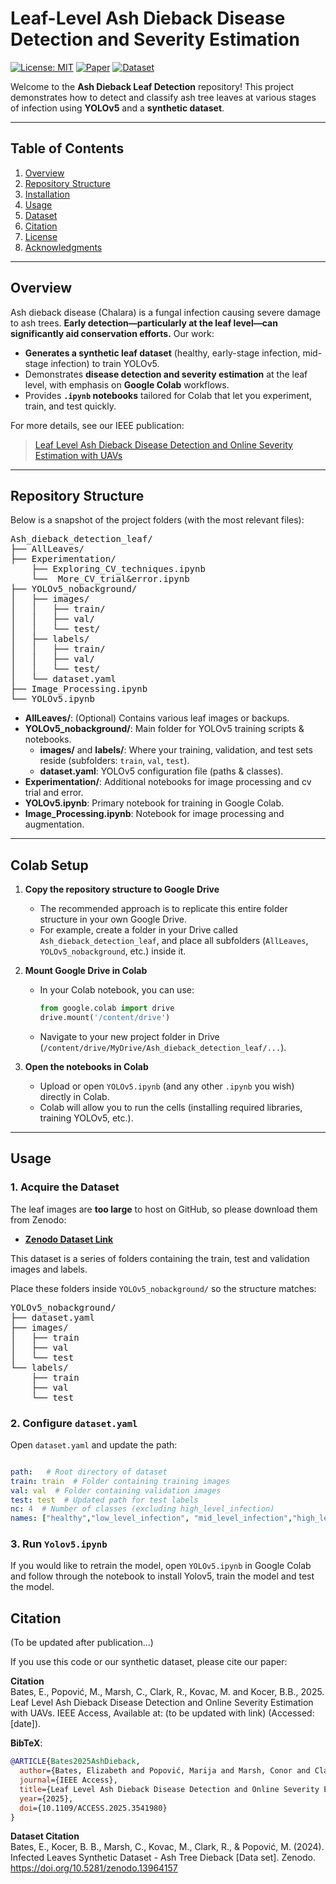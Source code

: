 # **Leaf-Level Ash Dieback Disease Detection and Severity Estimation**

[![License: MIT](https://img.shields.io/badge/License-MIT-yellow.svg)](#license)
[![Paper](https://img.shields.io/badge/IEEE-Paper-blue.svg)](https://ieeexplore.ieee.org/stamp/stamp.jsp?tp=&arnumber=10884769)
[![Dataset](https://img.shields.io/badge/Dataset-Zenodo-brightgreen.svg)](https://zenodo.org/records/13964157)

Welcome to the **Ash Dieback Leaf Detection** repository! This project demonstrates how to detect and classify ash tree leaves at various stages of infection using **YOLOv5** and a **synthetic dataset**.

---

## **Table of Contents**
1. [Overview](#overview)
2. [Repository Structure](#repository-structure)
3. [Installation](#installation)
4. [Usage](#usage)
5. [Dataset](#dataset)
6. [Citation](#citation)
7. [License](#license)
8. [Acknowledgments](#acknowledgments)

---

## **Overview**
Ash dieback disease (Chalara) is a fungal infection causing severe damage to ash trees. **Early detection—particularly at the leaf level—can significantly aid conservation efforts.** Our work:

- **Generates a synthetic leaf dataset** (healthy, early-stage infection, mid-stage infection) to train YOLOv5.
- Demonstrates **disease detection and severity estimation** at the leaf level, with emphasis on **Google Colab** workflows.
- Provides **`.ipynb` notebooks** tailored for Colab that let you experiment, train, and test quickly.

For more details, see our IEEE publication:  
> [Leaf Level Ash Dieback Disease Detection and Online Severity Estimation with UAVs](https://ieeexplore.ieee.org/stamp/stamp.jsp?tp=&arnumber=10884769)

---

## **Repository Structure**

Below is a snapshot of the project folders (with the most relevant files):

<pre>
Ash_dieback_detection_leaf/
├── AllLeaves/
├── Experimentation/
    ├── Exploring_CV_techniques.ipynb
    └──  More_CV_trial&error.ipynb
├── YOLOv5_nobackground/
│   ├── images/
│   │   ├── train/
│   │   ├── val/
│   │   └── test/
│   ├── labels/
│   │   ├── train/
│   │   ├── val/
│   │   └── test/
│   └── dataset.yaml
├── Image_Processing.ipynb
└── YOLOv5.ipynb
</pre>

- **AllLeaves/**: (Optional) Contains various leaf images or backups.  
- **YOLOv5_nobackground/**: Main folder for YOLOv5 training scripts & notebooks.  
  - **images/** and **labels/**: Where your training, validation, and test sets reside (subfolders: `train`, `val`, `test`).  
  - **dataset.yaml**: YOLOv5 configuration file (paths & classes).  
- **Experimentation/**: Additional notebooks for image processing and cv trial and error. 
- **YOLOv5.ipynb**: Primary notebook for training in Google Colab.  
- **Image_Processing.ipynb**: Notebook for image processing and augmentation.

---

## **Colab Setup**
1. **Copy the repository structure to Google Drive**  
   - The recommended approach is to replicate this entire folder structure in your own Google Drive.  
   - For example, create a folder in your Drive called `Ash_dieback_detection_leaf`, and place all subfolders (`AllLeaves`, `YOLOv5_nobackground`, etc.) inside it.  

2. **Mount Google Drive in Colab**  
   - In your Colab notebook, you can use:
     ```python
     from google.colab import drive
     drive.mount('/content/drive')
     ```
   - Navigate to your new project folder in Drive (`/content/drive/MyDrive/Ash_dieback_detection_leaf/...`).

3. **Open the notebooks in Colab**  
   - Upload or open `YOLOv5.ipynb` (and any other `.ipynb` you wish) directly in Colab.
   - Colab will allow you to run the cells (installing required libraries, training YOLOv5, etc.).

---
   
## **Usage**

### **1. Acquire the Dataset**
The leaf images are **too large** to host on GitHub, so please download them from Zenodo:
- **[Zenodo Dataset Link](https://zenodo.org/records/13964157)**

This dataset is a series of folders containing the train, test and validation images and labels.

Place these folders inside `YOLOv5_nobackground/` so the structure matches:
<pre>
YOLOv5_nobackground/
├── dataset.yaml
├── images/
│   ├── train
│   ├── val
│   └── test
└── labels/
    ├── train
    ├── val
    └── test
</pre>

### **2. Configure `dataset.yaml`**
Open `dataset.yaml` and update the path:
```yaml

path:   # Root directory of dataset
train: train  # Folder containing training images
val: val  # Folder containing validation images
test: test  # Updated path for test labels
nc: 4  # Number of classes (excluding high_level_infection)
names: ["healthy","low_level_infection", "mid_level_infection","high_level_infection"]
```

### **3. Run `Yolov5.ipynb`**
If you would like to retrain the model, open `YOLOv5.ipynb` in Google Colab and follow through the notebook to 
install Yolov5, train the model and test the model. 


## **Citation**

(To be updated after publication...)

If you use this code or our synthetic dataset, please cite our paper:

**Citation**  
Bates, E., Popović, M., Marsh, C., Clark, R., Kovac, M. and Kocer, B.B., 2025. Leaf Level Ash Dieback Disease 
Detection and Online Severity Estimation with UAVs. IEEE Access, Available at: 
(to be updated with link) (Accessed: [date]).

**BibTeX**:
```bibtex
@ARTICLE{Bates2025AshDieback,
  author={Bates, Elizabeth and Popović, Marija and Marsh, Conor and Clark, Ronald and Kovac, Mirko and Kocer, Basaran Bahadir},
  journal={IEEE Access},
  title={Leaf Level Ash Dieback Disease Detection and Online Severity Estimation with UAVs},
  year={2025},
  doi={10.1109/ACCESS.2025.3541980}
}
```
**Dataset Citation**  
Bates, E., Kocer, B. B., Marsh, C., Kovac, M., Clark, R., & Popović, M. (2024). Infected Leaves Synthetic Dataset - Ash Tree Dieback [Data set]. Zenodo. https://doi.org/10.5281/zenodo.13964157